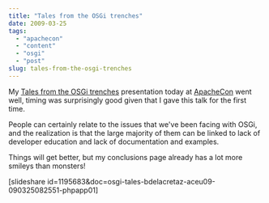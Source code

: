 ```yaml
---
title: "Tales from the OSGi trenches"
date: 2009-03-25
tags: 
  - "apachecon"
  - "content"
  - "osgi"
  - "post"
slug: tales-from-the-osgi-trenches
---
```


My [Tales from the OSGi trenches](http://www.eu.apachecon.com/c/aceu2009/sessions/189) presentation today at [ApacheCon](http://eu.apachecon.com) went well, timing was surprisingly good given that I gave this talk for the first time.

People can certainly relate to the issues that we've been facing with OSGi, and the realization is that the large majority of them can be linked to lack of developer education and lack of documentation and examples.

Things will get better, but my conclusions page already has a lot more smileys than monsters!

\[slideshare id=1195683&doc=osgi-tales-bdelacretaz-aceu09-090325082551-phpapp01\]

